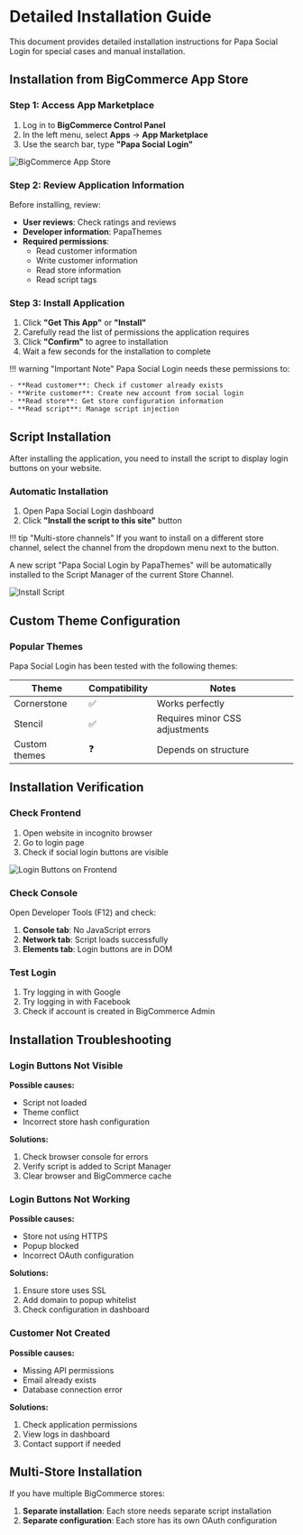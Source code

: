 # Detailed Installation Guide

This document provides detailed installation instructions for Papa Social Login for special cases and manual installation.

## Installation from BigCommerce App Store

### Step 1: Access App Marketplace

1. Log in to **BigCommerce Control Panel**
2. In the left menu, select **Apps** → **App Marketplace**
3. Use the search bar, type **"Papa Social Login"**

![BigCommerce App Store](assets/images/bc-app-store.png)

### Step 2: Review Application Information

Before installing, review:

- **User reviews**: Check ratings and reviews
- **Developer information**: PapaThemes
- **Required permissions**:
  - Read customer information
  - Write customer information
  - Read store information
  - Read script tags

### Step 3: Install Application

1. Click **"Get This App"** or **"Install"**
2. Carefully read the list of permissions the application requires
3. Click **"Confirm"** to agree to installation
4. Wait a few seconds for the installation to complete

!!! warning "Important Note"
    Papa Social Login needs these permissions to:

    - **Read customer**: Check if customer already exists
    - **Write customer**: Create new account from social login
    - **Read store**: Get store configuration information
    - **Read script**: Manage script injection

## Script Installation

After installing the application, you need to install the script to display login buttons on your website.

### Automatic Installation

1. Open Papa Social Login dashboard
2. Click **"Install the script to this site"** button

!!! tip "Multi-store channels"
    If you want to install on a different store channel, select the channel from the dropdown menu next to the button.

A new script "Papa Social Login by PapaThemes" will be automatically installed to the Script Manager of the current Store Channel.

![Install Script](assets/images/install-script.png)

## Custom Theme Configuration

### Popular Themes

Papa Social Login has been tested with the following themes:

| Theme | Compatibility | Notes |
|-------|---------------|-------|
| Cornerstone | ✅ | Works perfectly |
| Stencil | ✅ | Requires minor CSS adjustments |
| Custom themes | ❓ | Depends on structure |

## Installation Verification

### Check Frontend

1. Open website in incognito browser
2. Go to login page
3. Check if social login buttons are visible

![Login Buttons on Frontend](assets/images/frontend-login.png)

### Check Console

Open Developer Tools (F12) and check:

1. **Console tab**: No JavaScript errors
2. **Network tab**: Script loads successfully
3. **Elements tab**: Login buttons are in DOM

### Test Login

1. Try logging in with Google
2. Try logging in with Facebook
3. Check if account is created in BigCommerce Admin

## Installation Troubleshooting

### Login Buttons Not Visible

**Possible causes:**

- Script not loaded
- Theme conflict
- Incorrect store hash configuration

**Solutions:**

1. Check browser console for errors
2. Verify script is added to Script Manager
3. Clear browser and BigCommerce cache

### Login Buttons Not Working

**Possible causes:**

- Store not using HTTPS
- Popup blocked
- Incorrect OAuth configuration

**Solutions:**

1. Ensure store uses SSL
2. Add domain to popup whitelist
3. Check configuration in dashboard

### Customer Not Created

**Possible causes:**

- Missing API permissions
- Email already exists
- Database connection error

**Solutions:**

1. Check application permissions
2. View logs in dashboard
3. Contact support if needed

## Multi-Store Installation

If you have multiple BigCommerce stores:

1. **Separate installation**: Each store needs separate script installation
2. **Separate configuration**: Each store has its own OAuth configuration
